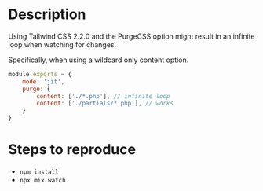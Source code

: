# Description

Using Tailwind CSS 2.2.0 and the PurgeCSS option might result in an infinite loop when watching for changes.

Specifically, when using a wildcard only content option.

```js
module.exports = {
    mode: 'jit',
    purge: {
        content: ['./*.php'], // infinite loop
        content: ['./partials/*.php'], // works
    }
}
```

# Steps to reproduce

* `npm install`
* `npx mix watch`